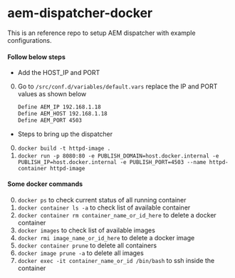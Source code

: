 # aem-dispatcher-docker
This is an reference repo to setup AEM dispatcher with example configurations.


#### Follow below steps
- Add the HOST_IP and PORT
0. Go to `/src/conf.d/variables/default.vars` replace the IP and PORT values as shown below
    ```bash
    Define AEM_IP 192.168.1.18
    Define AEM_HOST 192.168.1.18
    Define AEM_PORT 4503
    ```
- Steps to bring up the dispatcher
0. `docker build -t httpd-image . `
0. `docker run -p 8080:80 -e PUBLISH_DOMAIN=host.docker.internal -e PUBLISH_IP=host.docker.internal -e PUBLISH_PORT=4503 --name httpd-container httpd-image`

#### Some docker commands
0. `docker ps` to check current status of all running container
0. `docker container ls -a` to check list of available container
0. `docker container rm container_name_or_id_here` to delete a docker container
0. `docker images` to check list of available images
0. `docker rmi image_name_or_id_here` to delete a docker image
0. `docker container prune` to delete all containers
0. `docker image prune -a` to delete all images
0. `docker exec -it container_name_or_id /bin/bash` to ssh inside the container
